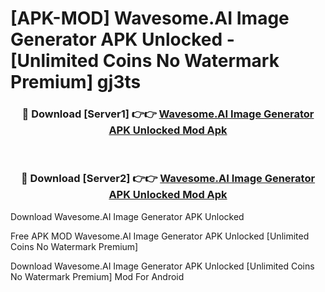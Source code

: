 # [APK-MOD] Wavesome.AI Image Generator APK Unlocked - [Unlimited Coins No Watermark Premium] gj3ts



<div align="center">
<h3>🔴 Download [Server1] 👉👉 <a href="https://momento.my/?title=Wavesome.AI_Image_Generator_APK_Unlocked">Wavesome.AI Image Generator APK Unlocked Mod Apk</a></h3><br>

<h3>🔴 Download [Server2] 👉👉 <a href="https://momento.my/?title=Wavesome.AI_Image_Generator_APK_Unlocked">Wavesome.AI Image Generator APK Unlocked Mod Apk</a></h3>
</div>



Download Wavesome.AI Image Generator APK Unlocked 

Free APK MOD Wavesome.AI Image Generator APK Unlocked [Unlimited Coins No Watermark Premium]

Download Wavesome.AI Image Generator APK Unlocked [Unlimited Coins No Watermark Premium] Mod For Android
